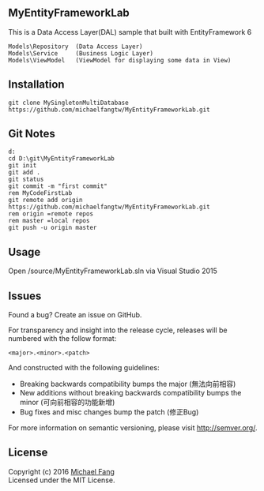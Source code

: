 MyEntityFrameworkLab
-----
This is a Data Access Layer(DAL) sample that built with EntityFramework 6 <br>
```
Models\Repository  (Data Access Layer)
Models\Service     (Business Logic Layer)
Models\ViewModel   (ViewModel for displaying some data in View)
```

Installation
------------
```
git clone MySingletonMultiDatabase https://github.com/michaelfangtw/MyEntityFrameworkLab.git
```

Git Notes
------------
```
d:
cd D:\git\MyEntityFrameworkLab
git init
git add .
git status
git commit -m "first commit"
rem MyCodeFirstLab
git remote add origin https://github.com/michaelfangtw/MyEntityFrameworkLab.git
rem origin =remote repos
rem master =local repos
git push -u origin master
```

Usage
------------
Open /source/MyEntityFrameworkLab.sln via Visual Studio 2015

Issues
-------
Found a bug? Create an issue on GitHub.


For transparency and insight into the release cycle, releases will be numbered with the follow format:

`<major>.<minor>.<patch>`

And constructed with the following guidelines:

* Breaking backwards compatibility bumps the major (無法向前相容)
* New additions without breaking backwards compatibility bumps the minor (可向前相容的功能新增)
* Bug fixes and misc changes bump the patch (修正Bug)

For more information on semantic versioning, please visit http://semver.org/.

License
-------

Copyright (c) 2016 [Michael Fang](http://funtech.tw)  
Licensed under the MIT License.











